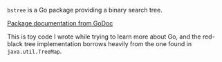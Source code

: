 `bstree` is a Go package providing a binary search tree. 

[Package documentation from GoDoc](http://godoc.org/github.com/mattnworb/bstree)

This is toy code I wrote while trying to learn more about Go, and the red-black
tree implementation borrows heavily from the one found in `java.util.TreeMap`.

